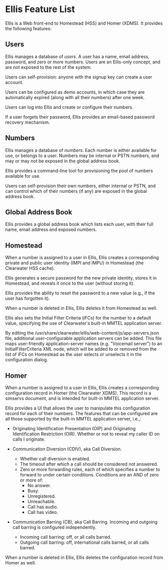 Ellis Feature List
==================

Ellis is a Web front-end to Homestead (HSS) and Homer (XDMS). It
provides the following features:

Users
-----

Ellis manages a database of *users*. A user has a name, email address,
password, and zero or more numbers. Users are an Ellis-only concept,
and are not exposed to the rest of the system.

Users can self-provision: anyone with the signup key can create a user
account.

Users can be configured as demo accounts, in which case they are
automatically expired (along with all their numbers) after one week.

Users can log into Ellis and create or configure their numbers.

If a user forgets their password, Ellis provides an email-based
password recovery mechanism.

Numbers
-------

Ellis manages a database of *numbers*. Each number is either available
for use, or belongs to a user. Numbers may be internal or PSTN
numbers, and may or may not be exposed in the global address book.

Ellis provides a command-line tool for provisioning the pool of
numbers available for use.

Users can self-provision their own numbers, either internal or PSTN,
and can control which of their numbers (if any) are exposed in the
global address book.

Global Address Book
-------------------

Ellis provides a global address book which lists each user, with
their full name, email address and exposed numbers.

Homestead
---------

When a number is assigned to a user in Ellis, Ellis creates a
corresponding private and public user identity (IMPI and IMPU) in
Homestead (the Clearwater HSS cache).

Ellis generates a secure password for the new private identity, stores
it in Homestead, and reveals it once to the user (without storing it).

Ellis provides the ability to reset the password to a new value (e.g.,
if the user has forgotten it).

When a number is deleted in Ellis, Ellis deletes it from Homestead as
well.

Ellis also sets the Initial Filter Criteria (iFCs) for the number to a
default value, specifying the use of Clearwater's built-in MMTEL
application server.

By editing the /usr/share/clearwater/ellis/web-content/js/app-servers.json
file, additional user-configurable application servers can be added. This file
maps user-friendly application-server names (e.g. "Voicemail server") to an
InitialFilterCriteria XML node, which will be added to or removed from the list
of iFCs on Homestead as the user selects or unselects it in the configuration
dialog.

Homer
-----

When a number is assigned to a user in Ellis, Ellis creates a
corresponding configuration record in Homer (the Clearwater
XDMS). This record is a simservs document, and is intended for
built-in MMTEL application server.

Ellis provides a UI that allows the user to manipulate this
configuration record for each of their numbers. The features that can
be configured are all those supported by the built-in MMTEL
application server, i.e.,:

* Originating Identification Presentation (OIP) and Originating
  Identification Restriction (OIR). Whether or not to reveal my caller
  ID on calls I originate.

* Communication Diversion (CDIV), aka Call Diversion.
  * Whether call diversion is enabled.
  * The timeout after which a call should be considered not answered.
  * Zero or more forwarding rules, each of which specifies a number to forward to under certain conditions. Conditions are an AND of zero or more of:
    * No answer.
    * Busy.
    * Unregistered.
    * Unreachable.
    * Call has audio.
    * Call has video.

* Communication Barring (CB), aka Call Barring. Incoming and outgoing
  call barring is configured independently.
  * Incoming call barring: off, or all calls barred.
  * Outgoing call barring: off, international calls barred, or all calls barred.

When a number is deleted in Ellis, Ellis deletes the configuration
record from Homer as well.
